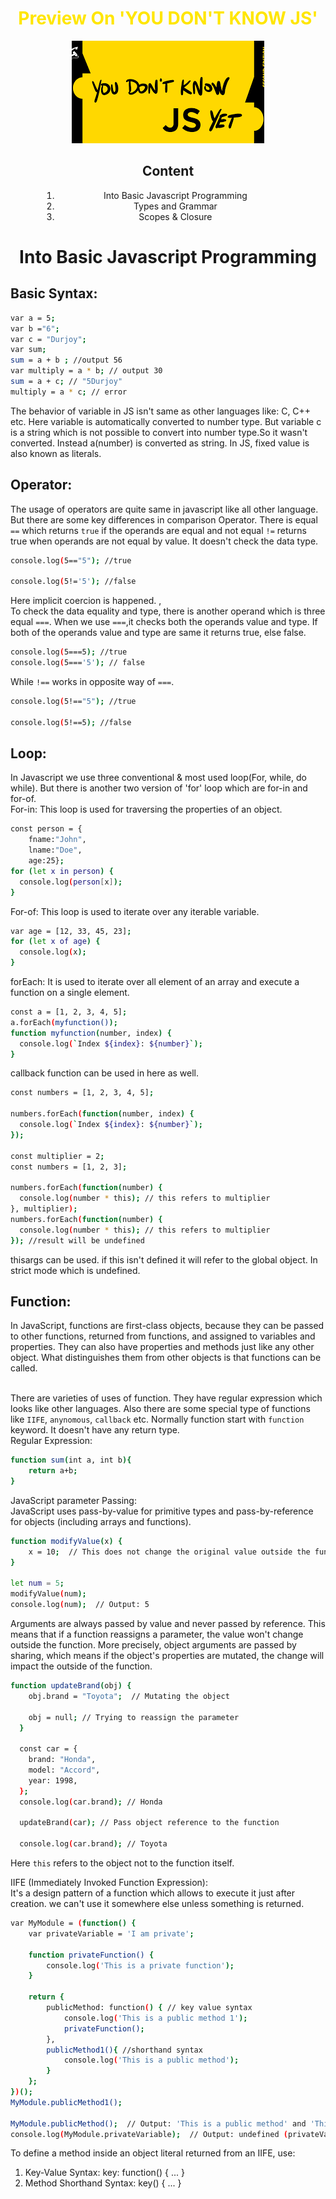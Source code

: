 <h1 align="center" style="color: rgb(255, 230, 0); font-weight: bold;">Preview On 'YOU DON'T KNOW JS'</h1>

<div align="center">
<img src="./images/ydkjs.png" alt="">

## Content

<ol style="margin-left: 10%; margin-right: 10%;">
    <li type="1">Into Basic Javascript Programming</li>
    <li>Types and Grammar</li>
    <li>Scopes & Closure</li>
</ol>
</div>

<h1 align="center">Into Basic Javascript Programming</h1>

## Basic Syntax:

```bash
var a = 5;
var b ="6";
var c = "Durjoy";
var sum;
sum = a + b ; //output 56
var multiply = a * b; // output 30
sum = a + c; // "5Durjoy"
multiply = a * c; // error
```

The behavior of variable in JS isn't same as other languages like: C, C++ etc.
Here variable is automatically converted to number type. But variable c is a
string which is not possible to convert into number type.So it wasn't converted.
Instead a(number) is converted as string. In JS, fixed value is also known as literals.

## Operator:

The usage of operators are quite same in javascript like all other language.
But there are some key differences in comparison Operator. There is equal `==`
which returns `true` if the operands are equal and not equal `!=` returns
true when operands are not equal by value. It doesn't check the data type.

```bash
console.log(5=="5"); //true

console.log(5!='5'); //false
```

Here implicit coercion is happened. ,<br>
To check the data equality and type, there is another operand which is three equal `===`.
When we use `===`,it checks both the operands value and type. If both of the operands value and type are same
it returns true, else false.

```bash
console.log(5===5); //true
console.log(5==='5'); // false
```

While `!==` works in opposite way of `===`.

```bash
console.log(5!=="5"); //true

console.log(5!==5); //false
```

## Loop:

In Javascript we use three conventional & most used loop(For, while, do while). But there is another two version of 'for' loop which are for-in and for-of.
<br>
For-in: This loop is used for traversing the properties of an object.

```bash
const person = {
    fname:"John",
    lname:"Doe",
    age:25};
for (let x in person) {
  console.log(person[x]);
}
```

For-of: This loop is used to iterate over any iterable variable.

```bash
var age = [12, 33, 45, 23];
for (let x of age) {
  console.log(x);
}
```

forEach: It is used to iterate over all element of an array and execute a function on a single element.

```bash
const a = [1, 2, 3, 4, 5];
a.forEach(myfunction());
function myfunction(number, index) {
  console.log(`Index ${index}: ${number}`);
}

```

callback function can be used in here as well.

```bash
const numbers = [1, 2, 3, 4, 5];

numbers.forEach(function(number, index) {
  console.log(`Index ${index}: ${number}`);
});

const multiplier = 2;
const numbers = [1, 2, 3];

numbers.forEach(function(number) {
  console.log(number * this); // this refers to multiplier
}, multiplier);
numbers.forEach(function(number) {
  console.log(number * this); // this refers to multiplier
}); //result will be undefined
```

thisargs can be used. if this isn't defined it will refer to the global object.
In strict mode which is undefined.

## Function:

In JavaScript, functions are first-class objects, because they can be
passed to other functions, returned from functions, and assigned to variables and
properties. They can also have properties and methods just like any other object.
What distinguishes them from other objects is that functions can be called.

<br> There are varieties of uses of function. They
have regular expression which looks like other languages. Also there are some special
type of functions like `IIFE`, `anynomous`, `callback` etc. Normally function start
with `function` keyword. It doesn't have any return type.<br>
Regular Expression:

```bash
function sum(int a, int b){
    return a+b;
}
```

JavaScript parameter Passing: <br>
JavaScript uses pass-by-value for primitive types and pass-by-reference
for objects (including arrays and functions).

```bash
function modifyValue(x) {
    x = 10;  // This does not change the original value outside the function
}

let num = 5;
modifyValue(num);
console.log(num);  // Output: 5

```

Arguments are always passed by value and never passed by reference. This means
that if a function reassigns a parameter, the value won't change outside
the function. More precisely, object arguments are passed by sharing, which
means if the object's properties are mutated, the change will impact the
outside of the function.

```bash
function updateBrand(obj) {
    obj.brand = "Toyota";  // Mutating the object

    obj = null; // Trying to reassign the parameter
  }

  const car = {
    brand: "Honda",
    model: "Accord",
    year: 1998,
  };
  console.log(car.brand); // Honda

  updateBrand(car); // Pass object reference to the function

  console.log(car.brand); // Toyota
```

Here `this` refers to the object not to the function itself.

IIFE (Immediately Invoked Function Expression): <br>
It's a design pattern of a function which allows to execute it just after
creation. we can't use it somewhere else unless something is returned.

```bash
var MyModule = (function() {
    var privateVariable = 'I am private';

    function privateFunction() {
        console.log('This is a private function');
    }

    return {
        publicMethod: function() { // key value syntax
            console.log('This is a public method 1');
            privateFunction();
        },
        publicMethod1(){ //shorthand syntax
            console.log('This is a public method');
        }
    };
})();
MyModule.publicMethod1();

MyModule.publicMethod();  // Output: 'This is a public method' and 'This is a private function'
console.log(MyModule.privateVariable);  // Output: undefined (privateVariable is not accessible)
```

To define a method inside an object literal returned from an IIFE, use:

1. Key-Value Syntax: key: function() { ... }
2. Method Shorthand Syntax: key() { ... }

